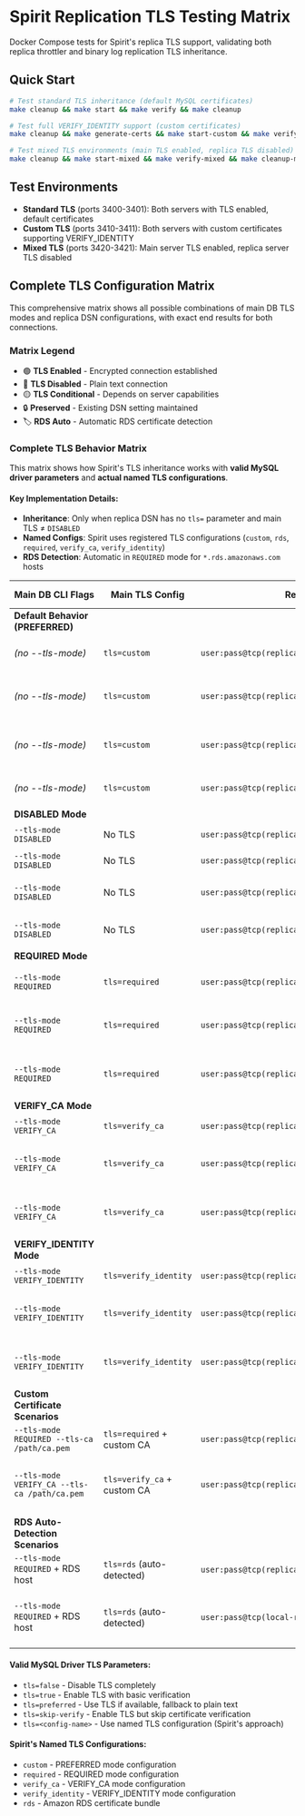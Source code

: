 # Spirit Replication TLS Testing Matrix

Docker Compose tests for Spirit's replica TLS support, validating both replica throttler and binary log replication TLS inheritance.

## Quick Start

```bash
# Test standard TLS inheritance (default MySQL certificates)
make cleanup && make start && make verify && make cleanup

# Test full VERIFY_IDENTITY support (custom certificates)
make cleanup && make generate-certs && make start-custom && make verify-custom && make cleanup-custom

# Test mixed TLS environments (main TLS enabled, replica TLS disabled)
make cleanup && make start-mixed && make verify-mixed && make cleanup-mixed
```

## Test Environments

- **Standard TLS** (ports 3400-3401): Both servers with TLS enabled, default certificates
- **Custom TLS** (ports 3410-3411): Both servers with custom certificates supporting VERIFY_IDENTITY  
- **Mixed TLS** (ports 3420-3421): Main server TLS enabled, replica server TLS disabled

## Complete TLS Configuration Matrix

This comprehensive matrix shows all possible combinations of main DB TLS modes and replica DSN configurations, with exact end results for both connections.

### Matrix Legend
- 🟢 **TLS Enabled** - Encrypted connection established
- 🔴 **TLS Disabled** - Plain text connection  
- 🟡 **TLS Conditional** - Depends on server capabilities
- 🔒 **Preserved** - Existing DSN setting maintained
- 🏷️ **RDS Auto** - Automatic RDS certificate detection

### Complete TLS Behavior Matrix

This matrix shows how Spirit's TLS inheritance works with **valid MySQL driver parameters** and **actual named TLS configurations**.

#### Key Implementation Details:
- **Inheritance**: Only when replica DSN has no `tls=` parameter and main TLS ≠ `DISABLED`
- **Named Configs**: Spirit uses registered TLS configurations (`custom`, `rds`, `required`, `verify_ca`, `verify_identity`)
- **RDS Detection**: Automatic in `REQUIRED` mode for `*.rds.amazonaws.com` hosts

| Main DB CLI Flags | Main TLS Config | Replica DSN | Replica TLS Config | Final Behavior | Use Case |
|-------------------|-----------------|-------------|-------------------|----------------|----------|
| **Default Behavior (PREFERRED)** |
| *(no --tls-mode)* | `tls=custom` | `user:pass@tcp(replica:3306)/db` | `tls=custom` (inherited) | Both: Conditional TLS | Standard setup |
| *(no --tls-mode)* | `tls=custom` | `user:pass@tcp(replica:3306)/db?tls=false` | No TLS | Main: Conditional, Replica: Disabled | Performance optimization |
| *(no --tls-mode)* | `tls=custom` | `user:pass@tcp(replica:3306)/db?tls=true` | Force TLS | Main: Conditional, Replica: Required | Explicit replica security |
| *(no --tls-mode)* | `tls=custom` | `user:pass@tcp(replica:3306)/db?tls=preferred` | Conditional TLS | Both: Conditional TLS | Explicit conditional |
| **DISABLED Mode** |
| `--tls-mode DISABLED` | No TLS | `user:pass@tcp(replica:3306)/db` | No TLS (no inheritance) | Both: Plain text | No encryption anywhere |
| `--tls-mode DISABLED` | No TLS | `user:pass@tcp(replica:3306)/db?tls=false` | No TLS | Both: Plain text | Explicit confirmation |
| `--tls-mode DISABLED` | No TLS | `user:pass@tcp(replica:3306)/db?tls=preferred` | Conditional TLS | Main: Plain, Replica: Conditional | Override for replica |
| `--tls-mode DISABLED` | No TLS | `user:pass@tcp(replica:3306)/db?tls=true` | Force TLS | Main: Plain, Replica: Required | Security override |
| **REQUIRED Mode** |
| `--tls-mode REQUIRED` | `tls=required` | `user:pass@tcp(replica:3306)/db` | `tls=required` (inherited) | Both: Required TLS | Uniform encryption |
| `--tls-mode REQUIRED` | `tls=required` | `user:pass@tcp(replica:3306)/db?tls=false` | No TLS | Main: Required, Replica: Disabled | Performance exception |
| `--tls-mode REQUIRED` | `tls=required` | `user:pass@tcp(replica:3306)/db?tls=preferred` | Conditional TLS | Main: Required, Replica: Conditional | Downgrade replica |
| **VERIFY_CA Mode** |
| `--tls-mode VERIFY_CA` | `tls=verify_ca` | `user:pass@tcp(replica:3306)/db` | `tls=verify_ca` (inherited) | Both: CA verification | Certificate validation |
| `--tls-mode VERIFY_CA` | `tls=verify_ca` | `user:pass@tcp(replica:3306)/db?tls=false` | No TLS | Main: CA verify, Replica: Disabled | Security/performance split |
| `--tls-mode VERIFY_CA` | `tls=verify_ca` | `user:pass@tcp(replica:3306)/db?tls=true` | Force TLS | Main: CA verify, Replica: Basic TLS | Different security levels |
| **VERIFY_IDENTITY Mode** |
| `--tls-mode VERIFY_IDENTITY` | `tls=verify_identity` | `user:pass@tcp(replica:3306)/db` | `tls=verify_identity` (inherited) | Both: Full verification | Maximum security |
| `--tls-mode VERIFY_IDENTITY` | `tls=verify_identity` | `user:pass@tcp(replica:3306)/db?tls=false` | No TLS | Main: Full verify, Replica: Disabled | High security/fast replica |
| `--tls-mode VERIFY_IDENTITY` | `tls=verify_identity` | `user:pass@tcp(replica:3306)/db?tls=preferred` | Conditional TLS | Main: Full verify, Replica: Conditional | Flexible replica |
| **Custom Certificate Scenarios** |
| `--tls-mode REQUIRED --tls-ca /path/ca.pem` | `tls=required` + custom CA | `user:pass@tcp(replica:3306)/db` | `tls=required` + custom CA | Both: Custom PKI | Corporate certificates |
| `--tls-mode VERIFY_CA --tls-ca /path/ca.pem` | `tls=verify_ca` + custom CA | `user:pass@tcp(replica:3306)/db?tls=true` | Force TLS | Main: Custom CA verify, Replica: Basic TLS | Mixed certificate validation |
| **RDS Auto-Detection Scenarios** |
| `--tls-mode REQUIRED` + RDS host | `tls=rds` (auto-detected) | `user:pass@tcp(replica.rds.amazonaws.com:3306)/db` | `tls=rds` (inherited) | Both: RDS certificates | AWS RDS deployment |
| `--tls-mode REQUIRED` + RDS host | `tls=rds` (auto-detected) | `user:pass@tcp(local-replica:3306)/db` | `tls=required` (non-RDS) | Main: RDS certs, Replica: Custom certs | Mixed environments |

#### Valid MySQL Driver TLS Parameters:
- `tls=false` - Disable TLS completely
- `tls=true` - Enable TLS with basic verification  
- `tls=preferred` - Use TLS if available, fallback to plain text
- `tls=skip-verify` - Enable TLS but skip certificate verification
- `tls=<config-name>` - Use named TLS configuration (Spirit's approach)

#### Spirit's Named TLS Configurations:
- `custom` - PREFERRED mode configuration
- `required` - REQUIRED mode configuration  
- `verify_ca` - VERIFY_CA mode configuration
- `verify_identity` - VERIFY_IDENTITY mode configuration
- `rds` - Amazon RDS certificate bundle